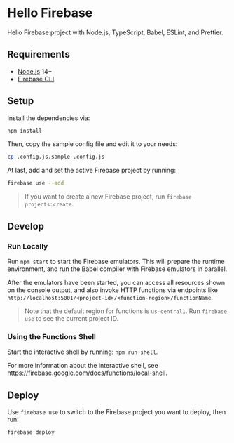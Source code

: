 # Hello Firebase

Hello Firebase project with Node.js, TypeScript, Babel, ESLint, and Prettier.


## Requirements

- [Node.js](https://nodejs.org/) 14+
- [Firebase CLI](https://firebase.google.com/docs/cli)


## Setup

Install the dependencies via:

```sh
npm install
```

Then, copy the sample config file and edit it to your needs:

```sh
cp .config.js.sample .config.js
```

At last, add and set the active Firebase project by running:

```sh
firebase use --add
```

> If you want to create a new Firebase project, run `firebase projects:create`.


## Develop

### Run Locally

Run `npm start` to start the Firebase emulators. This will prepare the runtime environment, and run the Babel compiler with Firebase emulators in parallel.

After the emulators have been started, you can access all resources shown on the console output, and also invoke HTTP functions via endpoints like `http://localhost:5001/<project-id>/<function-region>/functionName`.

> Note that the default region for functions is `us-central1`. Run `firebase use` to see the current project ID.

### Using the Functions Shell

Start the interactive shell by running: `npm run shell`.

For more information about the interactive shell, see https://firebase.google.com/docs/functions/local-shell.


## Deploy

Use `firebase use` to switch to the Firebase project you want to deploy, then run:

```sh
firebase deploy
```
